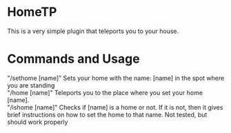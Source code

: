 # HomeTP <br>
This is a very simple plugin that teleports you to your house. <br>

# Commands and Usage <br>
"/sethome [name]" Sets your home with the name: [name] in the spot where you are standing <br>
"/home [name]" Teleports you to the place where you set your home [name]. <br>
"/ishome [name]" Checks if [name] is a home or not. If it is not, then it gives brief instructions on how to set the home to that name. Not tested, but should work properly​
